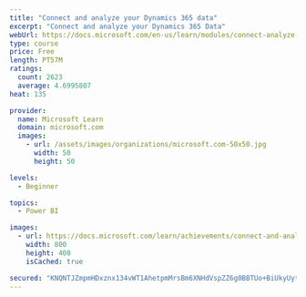 ```yaml
---
title: "Connect and analyze your Dynamics 365 data​"
excerpt: "Connect and analyze your Dynamics 365 Data​"
webUrl: https://docs.microsoft.com/en-us/learn/modules/connect-analyze-dynamics-365-data/
type: course
price: Free
length: PT57M
ratings:
  count: 2623
  average: 4.6995807
heat: 135

provider:
  name: Microsoft Learn
  domain: microsoft.com
  images:
    - url: /assets/images/organizations/microsoft.com-50x50.jpg
      width: 50
      height: 50

levels:
  - Beginner

topics:
  - Power BI

images:
  - url: https://docs.microsoft.com/learn/achievements/connect-and-analyze-your-microsoft-dynamics-365-data-social.png
    width: 800
    height: 400
    isCached: true

secured: "KNQNTJZmpmHDxznx134vWT1AhetpmMrsBm6XNHdVspZZ6g0BBTUo+BiUkyUytiE+zcIWklOKQdMl9rYcRz35f855DF7/o67iyu0+dgkyIXyqVUIUvTiAkc4I+IZT0jg3XBUostUh8/wPzywjAwXIHq7bjEvbepRc9DXF3v1Nv2kUG5sq6XBid8T0McxZO+mgNCwm2gnHqCy+a9eSuGaK6G6slxnh1VWvBM/T1MGr6MNpA+e/bTTnpn0rufjk5bYUQwXgntcGtfrtMA1oIjQb9s05apHmD4oxxC6tSvDWGJpSjAU7DzPniNpibj4wMV7DprM32QISnOY1nFtszHG4Qz79TTV7iR2DU/45Fcsbr+VH0E77pD/j69EHMIvPny1t8oQSuclxOcDa0O4Kqb5ACsIFdRBUe8f5p4K6gy5O198=;miQg8aDRF+fvv27it6o93A=="
---
```



